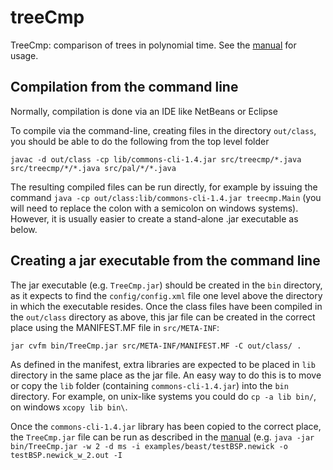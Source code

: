 # treeCmp

TreeCmp: comparison of trees in polynomial time. See the [manual](TreeCmp_manual.pdf) for usage.

## Compilation from the command line

Normally, compilation is done via an IDE like NetBeans or Eclipse

To compile via the command-line, creating files in the directory `out/class`, you should be able to do the 
following from the top level folder

```
javac -d out/class -cp lib/commons-cli-1.4.jar src/treecmp/*.java src/treecmp/*/*.java src/pal/*/*.java
```

The resulting compiled files can be run directly, for example by issuing the command
`java -cp out/class:lib/commons-cli-1.4.jar treecmp.Main`
(you will need to replace the colon with a semicolon on windows systems). However, it is usually easier to create a stand-alone .jar executable as below.

## Creating a jar executable from the command line

The jar executable (e.g. `TreeCmp.jar`) should be created in the `bin` directory, as it expects to find the `config/config.xml` file one level above the directory in which the executable resides. Once the class files have been compiled in the `out/class` directory as above, this jar file can be created in the correct place using the MANIFEST.MF file in `src/META-INF`:

```
jar cvfm bin/TreeCmp.jar src/META-INF/MANIFEST.MF -C out/class/ .
```

As defined in the manifest, extra libraries are expected to be placed in `lib` directory in the same place as the jar file. An easy way to do this is to move or copy the `lib` folder (containing `commons-cli-1.4.jar`) into the `bin` directory. For example, on unix-like systems you could do `cp -a lib bin/`, on windows `xcopy lib bin\`.

Once the `commons-cli-1.4.jar` library has been copied to the correct place, the `TreeCmp.jar` file can be run as described in the [manual](TreeCmp_manual.pdf) (e.g. 
`java -jar bin/TreeCmp.jar -w 2 -d ms -i examples/beast/testBSP.newick -o testBSP.newick_w_2.out -I`
